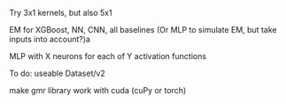 Try 3x1 kernels, but also 5x1

EM for XGBoost, NN, CNN, all baselines
(Or MLP to simulate EM, but take inputs into account?)a


MLP with X neurons for each of Y activation functions

To do: useable Dataset/v2


make gmr library work with cuda (cuPy or torch)